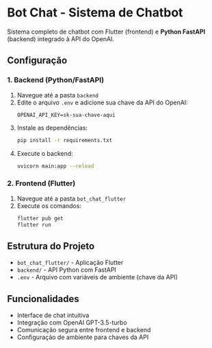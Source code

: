 # Bot Chat - Sistema de Chatbot

Sistema completo de chatbot com Flutter (frontend) e **Python FastAPI** (backend) integrado à API do OpenAI.

## Configuração

### 1. Backend (Python/FastAPI)
1. Navegue até a pasta `backend`
2. Edite o arquivo `.env` e adicione sua chave da API do OpenAI:
   ```
   OPENAI_API_KEY=sk-sua-chave-aqui
   ```
3. Instale as dependências:
   ```bash
   pip install -r requirements.txt
   ```
4. Execute o backend:
   ```bash
   uvicorn main:app --reload
   ```

### 2. Frontend (Flutter)
1. Navegue até a pasta `bot_chat_flutter`
2. Execute os comandos:
   ```bash
   flutter pub get
   flutter run
   ```

## Estrutura do Projeto

- `bot_chat_flutter/` - Aplicação Flutter
- `backend/` - API Python com FastAPI
- `.env` - Arquivo com variáveis de ambiente (chave da API)

## Funcionalidades

- Interface de chat intuitiva
- Integração com OpenAI GPT-3.5-turbo
- Comunicação segura entre frontend e backend
- Configuração de ambiente para chaves da API
